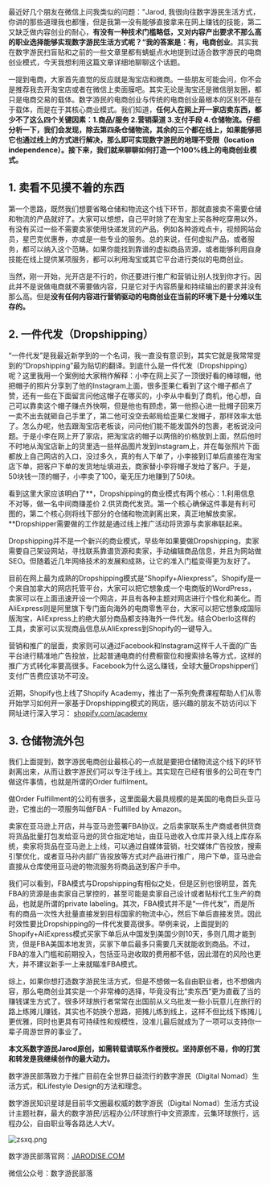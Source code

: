 最近好几个朋友在微信上问我类似的问题："Jarod, 我很向往数字游民生活方式，你讲的那些道理我也都懂，但是我第一没有能够直接拿来在网上赚钱的技能，第二又缺乏做内容创业的耐心，**有没有一种技术门槛略低，又对内容产出要求不那么高的职业选择能够实现数字游民生活方式呢？“我的答案是：有，电商创业**。其实我在数字游民扫盲贴和之前的一些文章里都有蜻蜓点水地提到过适合数字游民的电商创业模式，今天我想利用这篇文章详细地聊聊这个话题。

一提到电商，大家首先直觉的反应就是淘宝店和微商。一些朋友可能会问，你不会是推荐我去开淘宝店或者在微信上卖面膜吧。其实无论是淘宝还是微信朋友圈，都只是电商交易的载体。数字游民的电商创业与传统的电商创业最根本的区别不是在于载体，而是在于其核心商业模式。我们知道，**任何人在网上开一家店卖东西，都少不了这么四个关键因素：1.商品/服务 2.营销渠道 3.支付手段 4.仓储物流。仔细分析一下，我们会发现，除去第四条仓储物流，其余的三个都在线上，如果能够把它也通过线上的方式进行解决，那么即可实现数字游民的地理不受限（location independence）。接下来，我们就来聊聊如何打造一个100%线上的电商创业模式。**

## 1\. 卖看不见摸不着的东西

第一个思路，既然我们想要省略仓储和物流这个线下环节，那就直接卖不需要仓储和物流的产品就好了。大家可以想想，自己平时除了在淘宝上买各种吃穿用以外，有没有买过一些不需要卖家使用快递发货的产品，例如各种游戏点卡，视频网站会员，星巴克优惠券，亦或是一些专业的服务。总的来说，任何虚拟产品，或者服务，都可以纳入这个范畴。如果你能找到靠谱的虚拟商品货源，或者能够利用自身技能在线上提供某项服务，都可以利用淘宝或其它平台进行类似的电商创业。

当然，刚一开始，光开店是不行的，你还要进行推广和营销让别人找到你才行。因此并不是说做电商就不需要做内容，只是它对于内容质量和持续输出的要求并没有那么高。但是**没有任何内容进行营销驱动的电商创业在当前的环境下是十分难以生存的。**

## 2\. 一件代发（Dropshipping）

“一件代发”是我最近新学到的一个名词，我一直没有意识到，其实它就是我常常提到的“Dropshipping”最为贴切的翻译。到底什么是一件代发（Dropshipping）呢？这里我用一个案例给大家稍作解释：小李在网上买了一顶很好看的棒球帽，他把帽子的照片分享到了他的Instagram上面，很多歪果仁看到了这个帽子都点了赞，还有一些在下面留言问他这帽子在哪买的，小李从中看到了商机，他心想，自己可以靠卖这个帽子赚点外快啊，但是他也有顾虑，第一他担心进一批帽子回来万一卖不出去就砸自己手里了，第二他可没空去邮局给歪果仁发帽子，那样效率太低了。怎么办呢，他去跟淘宝店老板谈，问问他们能不能发国外的包裹，老板说没问题。于是小李在网上开了家店，把淘宝店的帽子以两倍的价格放到上面，然后他时不时地从淘宝店新上的货里选一些样品图片发到Instagram上，并在每张照片下面都放上自己网店的入口，没过多久，真的有人下单了，小李接到订单后直接在淘宝店下单，把客户下单的发货地址填进去，商家替小李将帽子发给了客户。于是，50块钱一顶的帽子，小李卖了100，毫无压力地赚到了50块。

看到这里大家应该明白了**，Dropshipping的商业模式有两个核心：1.利用信息不对等，做一名中间商赚差价 2.供货商代发货。第一个核心确保这件事是有利可图的，第二个核心则将线下部分的仓储和物流剥离出来，真正地解放卖家。**Dropshipper需要做的工作就是通过线上推广活动将货源与卖家串联起来。

Dropshipping并不是一个新兴的商业模式，早些年如果要做Dropshipping，卖家需要自己架设网站，寻找联系靠谱货源和卖家，手动编辑商品信息，并且为网站做SEO。但随着近几年网络技术的发展和成熟，让它的准入门槛变得更为友好了。

目前在网上最为成熟的Dropshipping模式是“Shopify+Aliexpress”。Shopify是一个来自加拿大的网店托管平台，大家可以把它想象成一个电商版的WordPress，卖家可以在上面迅速开设一个网店，并且有各种主题对网店进行个性化和美化。而AliExpress则是阿里旗下专门面向海外的电商零售平台，大家可以把它想象成国际版淘宝，AliExpress上的绝大部分商品都支持海外一件代发。结合Oberlo这样的工具，卖家可以实现商品信息从AliExpress到Shopify的一键导入。

营销和推广的层面，卖家则可以通过Facebook和Instagram这样千人千面的广告平台进行精准地广告投放，比起普通电商的付费橱窗位和搜索排名等方式，这样的推广方式转化率要高很多。Facebook为什么这么赚钱，全球大量Dropshipper们支付广告费应该功不可没。

近期，Shopify也上线了Shopify Academy，推出了一系列免费课程帮助人们从零开始学习如何开一家基于Dropshipping模式的网店，感兴趣的朋友不妨访问以下网址进行深入学习： [shopify.com/academy](https://www.shopify.com/academy)

## 3\. 仓储物流外包

我们上面提到，数字游民电商创业最核心的一点就是要把仓储物流这个线下的环节剥离出来，从而让数字游民们可以专注于线上。其实现在已经有很多的公司在专门做这件事情，也就是所谓的Order fulfilment。

做Order Fulfillment的公司有很多，这里面最大最具规模的是美国的电商巨头亚马逊，它推出的一项服务叫做FBA - Fulfilled by Amazon。

卖家在亚马逊上开店，并与亚马逊签署FBA协议。之后卖家联系生产商或者供货商将货品批量打包发给亚马逊的货仓指定地址，由亚马逊收入仓库并录入线上库存系统，卖家将货品在亚马逊上上线，可以通过自媒体营销，社交媒体广告投放，搜索引擎优化，或者亚马孙内部广告投放等方式对产品进行推广，用户下单，亚马逊会直接从仓库使用亚马逊的物流服务将商品送到客户手中。

我们可以看到，FBA模式与Dropshipping有相似之处，但是区别也很明显，首先FBA的货源是由卖家自己掌控的，甚至可能是卖家自己设计或者贴标代工生产的商品，也就是所谓的private labeling。其次，FBA模式并不是“一件代发”，而是所有的商品一次性大批量直接发到目标国家的物流中心，然后下单后直接发货。因此时效性要比Dropshipping的一件代发要高很多。举例来说，上面提到的Shopify+AliExpress模式买家下单后从中国发到美国少则10天，多则几周才能到货，但是FBA美国本地发货，买家下单后最多只需要几天就能收到商品。不过，FBA的准入门槛和前期投入，包括亚马逊收取的费用都不低，因此潜在的风险也更大，并不建议新手一上来就瞄准FBA模式。

综上，如果你想打造数字游民生活方式，但是不想做一名自由职业者，也不想做内容，那么电商创业其实是一个非常棒的选择，毕竟没有比“卖东西”更为直截了当的赚钱谋生方式了。很多环球旅行者常常在出国前从义乌批发一些小玩意儿在旅行的路上练摊儿赚钱，其实也不妨换个思路，把摊儿练到线上，这样不但比线下练摊儿更优雅，同时也更具有可持续性和规模性，没准儿最后就成为了一项可以支持你一辈子周游世界的事业了。

**本文系数字游民Jarod原创，如需转载请联系作者授权。坚持原创不易，你的打赏和转发是我继续创作的最大动力。**

数字游民部落致力于推广目前在全世界日益流行的数字游民（Digital Nomad）生活方式，和Lifestyle Design的方法和理念。

数字游民知识星球是目前华文圈最权威的数字游民（Digital Nomad）生活方式设计主题社群，最大的数字游民/远程办公/环球旅行中文资源库，云集环球旅行，远程办公，自由职业等各路达人大V。

![zsxq.png](https://cdn.hashnode.com/res/hashnode/image/upload/v1614612176851/CPojWy_eL.png?auto=compress,format&format=webp)

数字游民部落官网：[JARODISE.COM](http://jarodise.com/)

微信公众号：数字游民部落